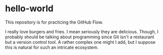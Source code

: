 # hello-world
This repository is for practicing the GitHub Flow.

I really love burgers and fries. I mean seriously they are delicious. Though, I probably should be talking about programming since Git isn't a restaurant but a version control tool. A rather complex one might I add, but I suppose this is natural for such an intricate ecosystem.
